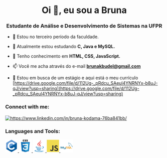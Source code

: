<h1 align="center">Oi 👋, eu sou a Bruna</h1>
<h3 align="center">Estudante de Análise e Desenvolvimento de Sistemas na UFPR</h3>

- 📌 Estou no terceiro período da faculdade.

- 🌱 Atualmente estou estudando **C, Java e MySQL.**

- 💬 Tenho conhecimento em **HTML, CSS, JavaScript.**

- 📫 Você me acha através do e-mail **brunakbudel@gmail.com**

- 📄 Estou em busca de um estágio e aqui está o meu currículo [https://drive.google.com/file/d/112Ug-_pRdcu_SAeul4YNRNYx-b8uJ-qJ/view?usp=sharing](https://drive.google.com/file/d/112Ug-_pRdcu_SAeul4YNRNYx-b8uJ-qJ/view?usp=sharing)

<h3 align="left">Connect with me:</h3>
<p align="left">
<a href="https://www.linkedin.com/in/bruna-kodama-76ba841bb/" target="blank"><img align="center" src="https://raw.githubusercontent.com/rahuldkjain/github-profile-readme-generator/master/src/images/icons/Social/linked-in-alt.svg" alt="https://www.linkedin.com/in/bruna-kodama-76ba841bb/" height="30" width="40" /></a>
</p>

<h3 align="left">Languages and Tools:</h3>
<p align="left"> <a href="https://www.cprogramming.com/" target="_blank" rel="noreferrer"> <img src="https://raw.githubusercontent.com/devicons/devicon/master/icons/c/c-original.svg" alt="c" width="40" height="40"/> </a> <a href="https://www.w3schools.com/css/" target="_blank" rel="noreferrer"> <img src="https://raw.githubusercontent.com/devicons/devicon/master/icons/css3/css3-original-wordmark.svg" alt="css3" width="40" height="40"/> </a> <a href="https://www.java.com" target="_blank" rel="noreferrer"> <img src="https://raw.githubusercontent.com/devicons/devicon/master/icons/java/java-original.svg" alt="java" width="40" height="40"/> </a> <a href="https://developer.mozilla.org/en-US/docs/Web/JavaScript" target="_blank" rel="noreferrer"> <img src="https://raw.githubusercontent.com/devicons/devicon/master/icons/javascript/javascript-original.svg" alt="javascript" width="40" height="40"/> </a> <a href="https://www.mysql.com/" target="_blank" rel="noreferrer"> <img src="https://raw.githubusercontent.com/devicons/devicon/master/icons/mysql/mysql-original-wordmark.svg" alt="mysql" width="40" height="40"/> </a> </p>



<!--
**BrunaBudel/BrunaBudel** is a ✨ _special_ ✨ repository because its `README.md` (this file) appears on your GitHub profile.

Here are some ideas to get you started:

- 🔭 I’m currently working on ...
- 🌱 I’m currently learning ...
- 👯 I’m looking to collaborate on ...
- 🤔 I’m looking for help with ...
- 💬 Ask me about ...
- 📫 How to reach me: ...
- 😄 Pronouns: ...
- ⚡ Fun fact: ...
-->
